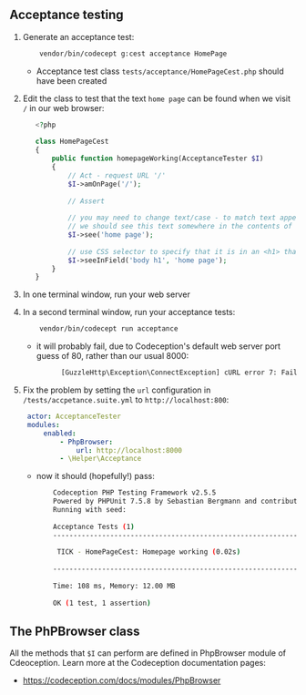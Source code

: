 ## Acceptance testing

1. Generate an acceptance test:

	```bash
		vendor/bin/codecept g:cest acceptance HomePage
	```
	
	- Acceptance test class `tests/acceptance/HomePageCest.php` should have been created
	
1. Edit the class to test that the text `home page` can be found when we visit `/` in our web browser:

    ```php
       <?php 
       
       class HomePageCest
       {
           public function homepageWorking(AcceptanceTester $I)
           {
               // Act - request URL '/'
               $I->amOnPage('/');
            
               // Assert
       
               // you may need to change text/case - to match text appearing on _your_ home page :-)
               // we should see this text somewhere in the contents of the Request
               $I->see('home page');
            
               // use CSS selector to specify that it is in an <h1> that we expected to see this text
               $I->seeInField('body h1', 'home page');
           }
       }
    ```
	
1. In one terminal window, run your web server

1. In a second terminal window, run your acceptance tests:

    ```bash
        vendor/bin/codecept run acceptance
    ```
    
    - it will probably fail, due to Codeception's default web server port guess of 80, rather than our usual 8000:
    
        ```bash
              [GuzzleHttp\Exception\ConnectException] cURL error 7: Failed to connect to localhost port 80: Connection refused (see http://curl.haxx.se/libcurl/c/libcurl-errors.html)  
        ```
        
1. Fix the problem by setting the `url` configuration in `/tests/accpetance.suite.yml` to `http://localhost:800`:

    ```yaml
     actor: AcceptanceTester
     modules:
         enabled:
             - PhpBrowser:
                 url: http://localhost:8000
             - \Helper\Acceptance
    ```
    
    - now it should (hopefully!) pass:
    
        ```bash
            Codeception PHP Testing Framework v2.5.5
            Powered by PHPUnit 7.5.8 by Sebastian Bergmann and contributors.
            Running with seed: 
            
            Acceptance Tests (1) 
            -----------------------------------------------------------------------
            
             TICK - HomePageCest: Homepage working (0.02s)
            
            -----------------------------------------------------------------------
             
            Time: 108 ms, Memory: 12.00 MB
            
            OK (1 test, 1 assertion)

        ```
        
        


## The PhPBrowser class

All the methods that `$I` can perform are defined in PhpBrowser module of Cdeoception. Learn more at the Codeception documentation pages:

- https://codeception.com/docs/modules/PhpBrowser


